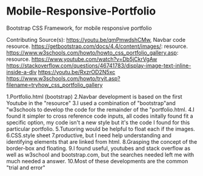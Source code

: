 # Mobile-Responsive-Portfolio
Bootstrap CSS Framework, for mobile responsive portfolio

Contributing Source(s):
https://youtu.be/qmPmwdshCMw, Navbar code resource.
https://getbootstrap.com/docs/4.4/content/images/: resource.
https://www.w3schools.com/howto/howto_css_portfolio_gallery.asp: resource.
https://www.youtube.com/watch?v=Db5jCkrVgAw
https://stackoverflow.com/questions/46741783/display-image-text-inline-inside-a-div
https://youtu.be/RxzrOD2N5xc
https://www.w3schools.com/howto/tryit.asp?filename=tryhow_css_portfolio_gallery


1.Portfolio.html (bootstrap)
2.Navbar development is based on the first Youtube in the "resource"
3.I used a combination of "bootstrap"and "w3schools to develop the code for the remainder of the 
"portfolio.html.
4.I found it simpler to cross reference code inputs, all codes initally found fit a specific option, 
my code isn't a new style but it's the code I found for this particular portfolio.
5.Tutuoring would be helpful to float each if the images.
6.CSS.style sheet
7.productive, but I need help understanding and identifying elements that are linked from html.
8.Grasping the concept of the border-box and floating.
9.I found useful, youtubes and stack overflow as well as w3school and bootstrap.com, 
but the searches needed left me with much needed a answer.
10.Most of these developments are the common "trial and error"


